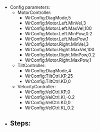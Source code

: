 - Config parameters:
  - MotorController:
    - WrConfig:DiagMode,5
    - WrConfig:Motor.Left.MinVel,3
    - WrConfig:Motor.Left.MaxVel,100
    - WrConfig:Motor.Left.MinPow,0.2
    - WrConfig:Motor.Left.MaxPow,1
    - WrConfig:Motor.Right.MinVel,3
    - WrConfig:Motor.Right.MaxVel,100
    - WrConfig:Motor.Right.MinPow,0.2
    - WrConfig:Motor.Right.MaxPow,1
  - TiltController:
    - WrConfig:DiagMode,4
    - WrConfig:TiltCtrl.KP,25
    - WrConfig:TiltCtrl.KD,0
  - VelocityController:
    - WrConfig:VelCtrl.KP,0
    - WrConfig:VelCtrl.KI,-0.2
    - WrConfig:VelCtrl.KD,0
    - WrConfig:VelCtrl.KL,0.2
- Steps:
  -
